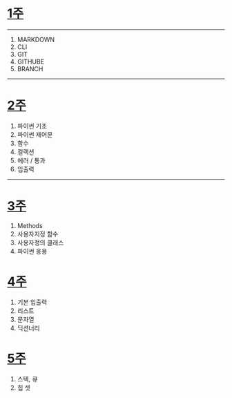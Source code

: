 # [1주](1주/ )
---
1. MARKDOWN
2. CLI
3. GIT
4. GITHUBE
5. BRANCH

---
# [2주](2주/)
1. 파이썬 기초
2. 파이썬 제어문
3. 함수
4. 컬랙션
5. 에러 / 통과
6. 입출력
---

# [3주](3주/)
1. Methods
2. 사용자지정 함수
3. 사용자정의 클래스
4. 파이썬 응용

# [4주](4주/)
1. 기본 입출력
2. 리스트
3. 문자열
4. 딕션너리

# [5주](5주/)
1. 스텍, 큐
2. 힙 셋
